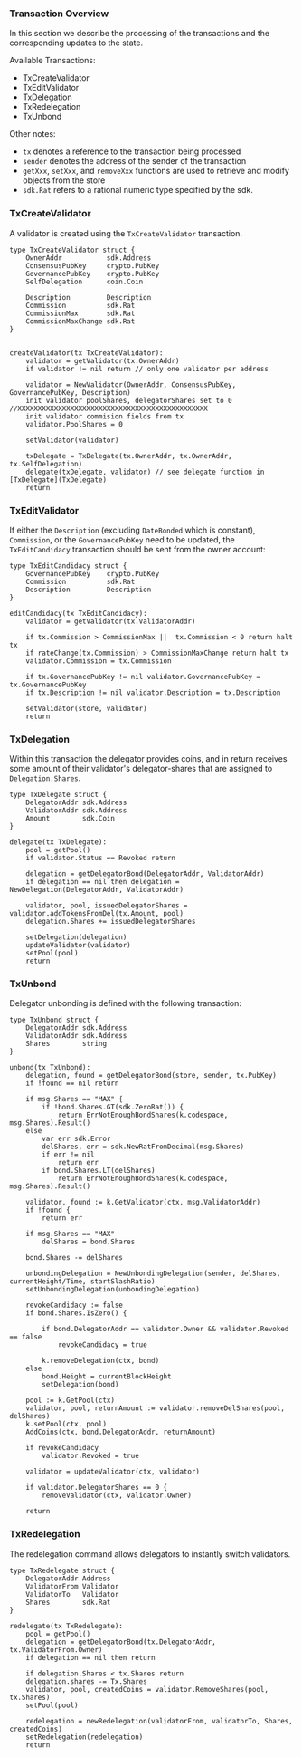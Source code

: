 
### Transaction Overview

In this section we describe the processing of the transactions and the
corresponding updates to the state. 

Available Transactions: 
 - TxCreateValidator
 - TxEditValidator
 - TxDelegation
 - TxRedelegation
 - TxUnbond 

Other notes:
 - `tx` denotes a reference to the transaction being processed
 - `sender` denotes the address of the sender of the transaction
 - `getXxx`, `setXxx`, and `removeXxx` functions are used to retrieve and
    modify objects from the store
 - `sdk.Rat` refers to a rational numeric type specified by the sdk.
 
### TxCreateValidator

A validator is created using the `TxCreateValidator` transaction.

```golang
type TxCreateValidator struct {
	OwnerAddr           sdk.Address
    ConsensusPubKey     crypto.PubKey
    GovernancePubKey    crypto.PubKey
    SelfDelegation      coin.Coin       

    Description         Description
    Commission          sdk.Rat
    CommissionMax       sdk.Rat 
    CommissionMaxChange sdk.Rat 
}
	

createValidator(tx TxCreateValidator):
    validator = getValidator(tx.OwnerAddr)
    if validator != nil return // only one validator per address
   	
    validator = NewValidator(OwnerAddr, ConsensusPubKey, GovernancePubKey, Description)
    init validator poolShares, delegatorShares set to 0 //XXXXXXXXXXXXXXXXXXXXXXXXXXXXXXXXXXXXXXXXXXXXXXX
    init validator commision fields from tx
    validator.PoolShares = 0
   	
    setValidator(validator)
   
    txDelegate = TxDelegate(tx.OwnerAddr, tx.OwnerAddr, tx.SelfDelegation) 
    delegate(txDelegate, validator) // see delegate function in [TxDelegate](TxDelegate)
    return
``` 

### TxEditValidator

If either the `Description` (excluding `DateBonded` which is constant),
`Commission`, or the `GovernancePubKey` need to be updated, the
`TxEditCandidacy` transaction should be sent from the owner account:

```golang
type TxEditCandidacy struct {
    GovernancePubKey    crypto.PubKey
    Commission          sdk.Rat
    Description         Description
}
 
editCandidacy(tx TxEditCandidacy):
    validator = getValidator(tx.ValidatorAddr)
    
    if tx.Commission > CommissionMax ||  tx.Commission < 0 return halt tx
    if rateChange(tx.Commission) > CommissionMaxChange return halt tx
    validator.Commission = tx.Commission

    if tx.GovernancePubKey != nil validator.GovernancePubKey = tx.GovernancePubKey
    if tx.Description != nil validator.Description = tx.Description
    
    setValidator(store, validator)
    return
```
     	
### TxDelegation

Within this transaction the delegator provides coins, and in return receives
some amount of their validator's delegator-shares that are assigned to
`Delegation.Shares`. 

```golang
type TxDelegate struct {
	DelegatorAddr sdk.Address 
	ValidatorAddr sdk.Address 
	Amount        sdk.Coin  
}

delegate(tx TxDelegate):
    pool = getPool()
    if validator.Status == Revoked return

    delegation = getDelegatorBond(DelegatorAddr, ValidatorAddr)
    if delegation == nil then delegation = NewDelegation(DelegatorAddr, ValidatorAddr)
	
    validator, pool, issuedDelegatorShares = validator.addTokensFromDel(tx.Amount, pool)
    delegation.Shares += issuedDelegatorShares
    
    setDelegation(delegation)
    updateValidator(validator)
    setPool(pool)
    return 
```

### TxUnbond 

Delegator unbonding is defined with the following transaction:

```golang
type TxUnbond struct {
	DelegatorAddr sdk.Address 
	ValidatorAddr sdk.Address 
	Shares        string      
}

unbond(tx TxUnbond):    
    delegation, found = getDelegatorBond(store, sender, tx.PubKey)
    if !found == nil return 
    
	if msg.Shares == "MAX" {
		if !bond.Shares.GT(sdk.ZeroRat()) {
			return ErrNotEnoughBondShares(k.codespace, msg.Shares).Result()
    else 
		var err sdk.Error
		delShares, err = sdk.NewRatFromDecimal(msg.Shares)
		if err != nil 
            return err
		if bond.Shares.LT(delShares) 
			return ErrNotEnoughBondShares(k.codespace, msg.Shares).Result()

	validator, found := k.GetValidator(ctx, msg.ValidatorAddr)
	if !found {
		return err 

	if msg.Shares == "MAX" 
		delShares = bond.Shares

	bond.Shares -= delShares
    
    unbondingDelegation = NewUnbondingDelegation(sender, delShares, currentHeight/Time, startSlashRatio)
    setUnbondingDelegation(unbondingDelegation)

	revokeCandidacy := false
	if bond.Shares.IsZero() {

		if bond.DelegatorAddr == validator.Owner && validator.Revoked == false 
			revokeCandidacy = true

		k.removeDelegation(ctx, bond)
	else
		bond.Height = currentBlockHeight
		setDelegation(bond)

	pool := k.GetPool(ctx)
	validator, pool, returnAmount := validator.removeDelShares(pool, delShares)
	k.setPool(ctx, pool)
	AddCoins(ctx, bond.DelegatorAddr, returnAmount)

	if revokeCandidacy
		validator.Revoked = true

	validator = updateValidator(ctx, validator)

	if validator.DelegatorShares == 0 {
		removeValidator(ctx, validator.Owner)

    return
```

### TxRedelegation

The redelegation command allows delegators to instantly switch validators. 

```golang
type TxRedelegate struct {
    DelegatorAddr Address
    ValidatorFrom Validator
    ValidatorTo   Validator
    Shares        sdk.Rat 
}

redelegate(tx TxRedelegate):
    pool = getPool()
    delegation = getDelegatorBond(tx.DelegatorAddr, tx.ValidatorFrom.Owner)
    if delegation == nil then return 
    
    if delegation.Shares < tx.Shares return 
    delegation.shares -= Tx.Shares
    validator, pool, createdCoins = validator.RemoveShares(pool, tx.Shares)
    setPool(pool)
    
    redelegation = newRedelegation(validatorFrom, validatorTo, Shares, createdCoins)
    setRedelegation(redelegation)
    return     
```

